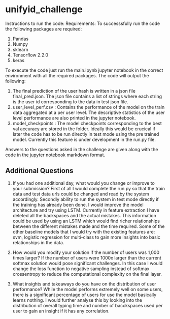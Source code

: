 # unifyid_challenge
Instructions to run the code:
Requirements: To successsfully run the code the following packages are required:
1. Pandas
2. Numpy
3. sklearn
4. Tensorflow 2.2.0
5. keras

To execute the code just run the main.ipynb jupyter notebook in the correct environment with all the required packages. The code will output the following:
1. The final prediction of the user hash is written in a json file final_pred.json. The json file contains a list of strings where each string is the user id 
corresponding to the data in test json file.
2. user_level_perf.csv : Contains the performance of the model on the train data aggregated at a per user level. The descriptive statistics of the user level 
performance are also printed in the jupyter notebook.
3. model_checkpoints : The model checkpoints corresponding to the best val accuracy are stored in the folder. Ideally this would be crucical if later the code 
has to be run directly in test mode using the pre trained model. Currently this feature is under development in the run.py file.

Answers to the questions asked in the challenge are given along with the code in the jupyter notebook markdown format.

## Additional Questions
1. If you had one additional day, what would you change or improve to your submission?
First of all I would complete the run.py so that the train data and test data urls could be changed and read by the system accordingly. Secondly ability to run the system in test mode directly if the training has already been done.
I would improve the model architecture and try using LSTM. Currently in feature extraction I have deleted all the backspaces and the actual mistakes. This information could be used by using an LSTM which would find richer relationships between the different mistakes made and the time required.
Some of the other baseline models that I would try with the existing features are: svm, logistic regression for multi-class to gain more insights into basic relationships in the data.

2. How would you modify your solution if the number of users was 1,000 times larger?
If the number of users were 1000x larger than the current softmax solution would pose significant challenges. In this case I would change the loss function to negative sampling instead of softmax crossentropy to reduce the computational complexity on the final layer. 

3. What insights and takeaways do you have on the distribution of user performance?
While the model performs extremely well on some users, there is a significant percentage of users for use the model basically learns nothing. I would further analyse this by looking into the distribution of overall typing time and number of bacckspaces used per user to gain an insight if it has any correlation. 
